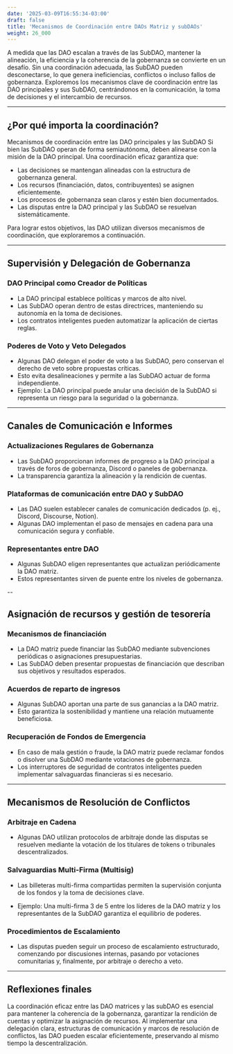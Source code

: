 ```yaml
---
date: '2025-03-09T16:55:34-03:00'
draft: false
title: 'Mecanismos de Coordinación entre DAOs Matriz y subDAOs'
weight: 26_000
---
```


A medida que las DAO escalan a través de las SubDAO, mantener la alineación, la eficiencia y la coherencia de la gobernanza se convierte en un desafío. Sin una coordinación adecuada, las SubDAO pueden desconectarse, lo que genera ineficiencias, conflictos o incluso fallos de gobernanza. Exploremos los mecanismos clave de coordinación entre las DAO principales y sus SubDAO, centrándonos en la comunicación, la toma de decisiones y el intercambio de recursos.

---

## **¿Por qué importa la coordinación?**
Mecanismos de coordinación entre las DAO principales y las SubDAO
Si bien las SubDAO operan de forma semiautónoma, deben alinearse con la misión de la DAO principal. Una coordinación eficaz garantiza que:

- Las decisiones se mantengan alineadas con la estructura de gobernanza general.
- Los recursos (financiación, datos, contribuyentes) se asignen eficientemente.
- Los procesos de gobernanza sean claros y estén bien documentados.
- Las disputas entre la DAO principal y las SubDAO se resuelvan sistemáticamente.

Para lograr estos objetivos, las DAO utilizan diversos mecanismos de coordinación, que exploraremos a continuación. 

---

## **Supervisión y Delegación de Gobernanza**

### **DAO Principal como Creador de Políticas**
- La DAO principal establece políticas y marcos de alto nivel.
- Las SubDAO operan dentro de estas directrices, manteniendo su autonomía en la toma de decisiones.
- Los contratos inteligentes pueden automatizar la aplicación de ciertas reglas.

### **Poderes de Voto y Veto Delegados**
- Algunas DAO delegan el poder de voto a las SubDAO, pero conservan el derecho de veto sobre propuestas críticas.
- Esto evita desalineaciones y permite a las SubDAO actuar de forma independiente.
- Ejemplo: La DAO principal puede anular una decisión de la SubDAO si representa un riesgo para la seguridad o la gobernanza.

---

## **Canales de Comunicación e Informes**

### **Actualizaciones Regulares de Gobernanza**
- Las SubDAO proporcionan informes de progreso a la DAO principal a través de foros de gobernanza, Discord o paneles de gobernanza.
- La transparencia garantiza la alineación y la rendición de cuentas.

### **Plataformas de comunicación entre DAO y SubDAO**
- Las DAO suelen establecer canales de comunicación dedicados (p. ej., Discord, Discourse, Notion).
- Algunas DAO implementan el paso de mensajes en cadena para una comunicación segura y confiable.

### **Representantes entre DAO**
- Algunas SubDAO eligen representantes que actualizan periódicamente la DAO matriz.
- Estos representantes sirven de puente entre los niveles de gobernanza.

--

## **Asignación de recursos y gestión de tesorería**

### **Mecanismos de financiación**
- La DAO matriz puede financiar las SubDAO mediante subvenciones periódicas o asignaciones presupuestarias.
- Las SubDAO deben presentar propuestas de financiación que describan sus objetivos y resultados esperados.

### **Acuerdos de reparto de ingresos**
- Algunas SubDAO aportan una parte de sus ganancias a la DAO matriz.
- Esto garantiza la sostenibilidad y mantiene una relación mutuamente beneficiosa.

### **Recuperación de Fondos de Emergencia**
- En caso de mala gestión o fraude, la DAO matriz puede reclamar fondos o disolver una SubDAO mediante votaciones de gobernanza.
- Los interruptores de seguridad de contratos inteligentes pueden implementar salvaguardas financieras si es necesario.

---

## **Mecanismos de Resolución de Conflictos**

### **Arbitraje en Cadena**
- Algunas DAO utilizan protocolos de arbitraje donde las disputas se resuelven mediante la votación de los titulares de tokens o tribunales descentralizados.

### **Salvaguardias Multi-Firma (Multisig)**
- Las billeteras multi-firma compartidas permiten la supervisión conjunta de los fondos y la toma de decisiones clave.

- Ejemplo: Una multi-firma 3 de 5 entre los líderes de la DAO matriz y los representantes de la SubDAO garantiza el equilibrio de poderes.

### **Procedimientos de Escalamiento**
- Las disputas pueden seguir un proceso de escalamiento estructurado, comenzando por discusiones internas, pasando por votaciones comunitarias y, finalmente, por arbitraje o derecho a veto.

---

## **Reflexiones finales**

La coordinación eficaz entre las DAO matrices y las subDAO es esencial para mantener la coherencia de la gobernanza, garantizar la rendición de cuentas y optimizar la asignación de recursos. Al implementar una delegación clara, estructuras de comunicación y marcos de resolución de conflictos, las DAO pueden escalar eficientemente, preservando al mismo tiempo la descentralización.